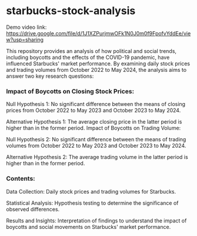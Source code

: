 # starbucks-stock-analysis

Demo video link: https://drive.google.com/file/d/1J1XZPurjmwOFk1N0J0m0f9FpofvYddEe/view?usp=sharing

This repository provides an analysis of how political and social trends, including boycotts and the effects of the COVID-19 pandemic, have influenced Starbucks' market performance. By examining daily stock prices and trading volumes from October 2022 to May 2024, the analysis aims to answer two key research questions:

### Impact of Boycotts on Closing Stock Prices:

Null Hypothesis 1: No significant difference between the means of closing prices from October 2022 to May 2023 and October 2023 to May 2024.

Alternative Hypothesis 1: The average closing price in the latter period is higher than in the former period.
Impact of Boycotts on Trading Volume:

Null Hypothesis 2: No significant difference between the means of trading volumes from October 2022 to May 2023 and October 2023 to May 2024.

Alternative Hypothesis 2: The average trading volume in the latter period is higher than in the former period.

### Contents:

Data Collection: Daily stock prices and trading volumes for Starbucks.

Statistical Analysis: Hypothesis testing to determine the significance of observed differences.

Results and Insights: Interpretation of findings to understand the impact of boycotts and social movements on Starbucks' market performance.
